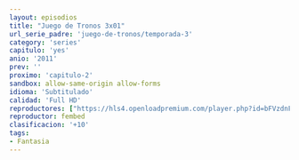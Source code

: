 ```yaml
---
layout: episodios
title: "Juego de Tronos 3x01"
url_serie_padre: 'juego-de-tronos/temporada-3'
category: 'series'
capitulo: 'yes'
anio: '2011'
prev: ''
proximo: 'capitulo-2'
sandbox: allow-same-origin allow-forms
idioma: 'Subtitulado'
calidad: 'Full HD'
reproductores: ["https://hls4.openloadpremium.com/player.php?id=bFVzdnFtbTRVZFI2TjFYc0dKMkJ6dk14MlNjQTk1UWl0TlZuaWVQbzhLRmptVzBnUkVrUjlMWjNBTGJvRCtxam4xOGFiR0U0WmFkOFVLVDc5VGdqUHc9PQ&sub=https://sub.cuevana2.io/vtt-sub/sub7/Game.Of.Thrones.S03E01.vtt"]
reproductor: fembed
clasificacion: '+10'
tags:
- Fantasia
---
```












